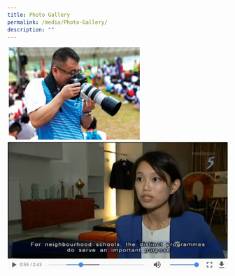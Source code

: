 ```yaml
---
title: Photo Gallery
permalink: /media/Photo-Gallery/
description: ""
---
```

<div>

<div style="float: left">

<a href="media/2019-Photo-Gallery/OSS-Speech-Day-113th-Anniversary">

<img src="/images/Media/Photo%20Gallery/Photography.png">



</a>

</div>
	
<br>

<div>

</div>

</div>


<div>


<div style="float: left">

<a href="media/Outram-Featured-in-Media">

<img src="/images/Media/Photo%20Gallery/Serene%20ALP.jpg">



</a>

</div>

<div>

</div>

</div>